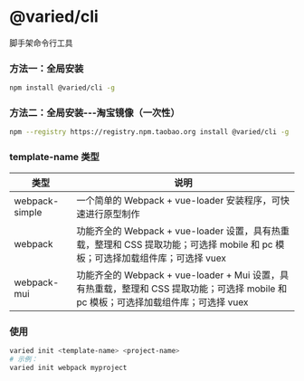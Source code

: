 # @varied/cli

脚手架命令行工具

### 方法一：全局安装

```bash
npm install @varied/cli -g
```

### 方法二：全局安装---淘宝镜像（一次性）

```bash
npm --registry https://registry.npm.taobao.org install @varied/cli -g
```

### template-name 类型

| 类型           | 说明                                                                                                                                 |
| -------------- | ------------------------------------------------------------------------------------------------------------------------------------ |
| webpack-simple | 一个简单的 Webpack + vue-loader 安装程序，可快速进行原型制作                                                                         |
| webpack        | 功能齐全的 Webpack + vue-loader 设置，具有热重载，整理和 CSS 提取功能；可选择 mobile 和 pc 模板；可选择加载组件库；可选择 vuex       |
| webpack-mui    | 功能齐全的 Webpack + vue-loader + Mui 设置，具有热重载，整理和 CSS 提取功能；可选择 mobile 和 pc 模板；可选择加载组件库；可选择 vuex |

### 使用

```bash
varied init <template-name> <project-name>
# 示例：
varied init webpack myproject
```
